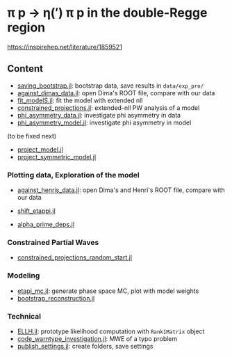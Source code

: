 # π p → η(′) π p in the double-Regge region
 
https://inspirehep.net/literature/1859521

## Content

- [saving_bootstrap.jl](scripts/saving_bootstrap.jl): bootstrap data, save results in `data/exp_pro/`
- [against_dimas_data.jl](scripts/against_dimas_data.jl): open Dima's ROOT file, compare with our data
- [fit_modelS.jl](scripts/fit_modelS.jl): fit the model with extended nll
- [constrained_projections.jl](scripts/constrained_projections.jl): extended-nll PW analysis of a model
- [phi_asymmetry_data.jl](scripts/phi_asymmetry_data.jl): investigate phi asymmetry in data
- [phi_asymmetry_model.jl](scripts/phi_asymmetry_model.jl): investigate phi asymmetry in model

(to be fixed next)
- [project_model.jl](scripts/project_model.jl)
- [project_symmetric_model.jl](scripts/project_symmetric_model.jl)

### Plotting data, Exploration of the model

- [against_henris_data.jl](scripts/against_henris_data.jl): open Dima's and Henri's ROOT file, compare with our data
- [shift_etappi.jl](scripts/shift_etappi.jl)

- [alpha_prime_deps.jl](scripts/alpha_prime_deps.jl)

### Constrained Partial Waves

- [constrained_projections_random_start.jl](scripts/constrained_projections_random_start.jl)

### Modeling

- [etapi_mc.jl](scripts/etapi_mc.jl): generate phase space MC, plot with model weights 
- [bootstrap_reconstruction.jl](scripts/bootstrap_reconstruction.jl)

### Technical

- [ELLH.jl](scripts/ELLH.jl): prototype likelihood computation with `Rank1Matrix` object
- [code_warntype_investigation.jl](scripts/code_warntype_investigation.jl): MWE of a typo problem
- [publish_settings.jl](scripts/publish_settings.jl): create folders, save settings
